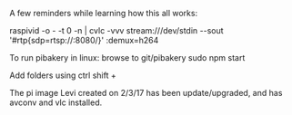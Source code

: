 A few reminders while learning how this all works:

raspivid -o - -t 0 -n | cvlc -vvv stream:///dev/stdin --sout '#rtp{sdp=rtsp://:8080/}' :demux=h264

To run pibakery in linux: browse to git/pibakery
sudo npm start

Add folders using ctrl shift +

The pi image Levi created on 2/3/17 has been update/upgraded, and has avconv and vlc installed.
